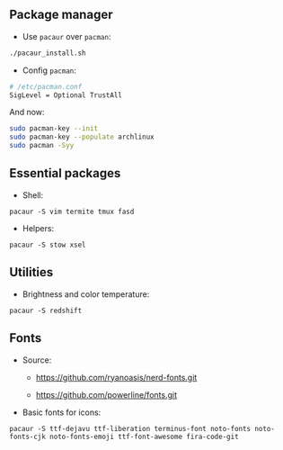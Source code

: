 ## Package manager

+ Use `pacaur` over `pacman`:

```sh
./pacaur_install.sh
```

+ Config `pacman`:

```sh
# /etc/pacman.conf
SigLevel = Optional TrustAll
```

And now:

```sh
sudo pacman-key --init
sudo pacman-key --populate archlinux
sudo pacman -Syy
```

## Essential packages

+ Shell:
```
pacaur -S vim termite tmux fasd
```

+ Helpers:
```
pacaur -S stow xsel
```

## Utilities

+ Brightness and color temperature:
```
pacaur -S redshift
```

## Fonts

- Source:

    + https://github.com/ryanoasis/nerd-fonts.git

    + https://github.com/powerline/fonts.git

- Basic fonts for icons:

```
pacaur -S ttf-dejavu ttf-liberation terminus-font noto-fonts noto-fonts-cjk noto-fonts-emoji ttf-font-awesome fira-code-git
```
